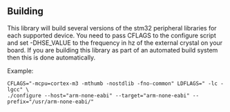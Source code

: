 Building
--------

This library will build several versions of the stm32 peripheral libraries for
each supported device. You need to pass CFLAGS to the configure script and set
-DHSE_VALUE to the frequency in hz of the external crystal on your board. If
you are building this library as part of an automated build system then this is
done automatically. 

Example:

	CFLAGS="-mcpu=cortex-m3 -mthumb -nostdlib -fno-common" LDFLAGS=" -lc -lgcc" \
	./configure --host="arm-none-eabi" --target="arm-none-eabi" --prefix="/usr/arm-none-eabi/"

